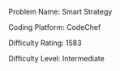 Problem Name: Smart Strategy

Coding Platform: CodeChef

Difficulty Rating: 1583

Difficulty Level: Intermediate
